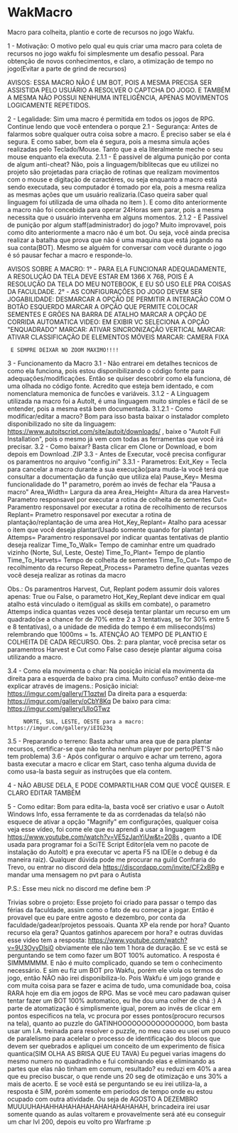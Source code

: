 # WakMacro
Macro para colheita, plantio e corte de recursos no jogo Wakfu.

1 - Motivação: O motivo pelo qual eu quis criar uma macro para coleta de recursos no jogo wakfu foi simplesmente um desafio pessoal. Para
obtenção de novos conhecimentos, e claro, a otimização de tempo no jogo(Evitar a parte de grind de recursos)

AVISOS: ESSA MACRO NÃO É UM BOT, POIS A MESMA PRECISA SER ASSISTIDA PELO USUÁRIO A RESOLVER O CAPTCHA DO JOGO. E TAMBÉM A MESMA NÃO POSSUI NENHUMA INTELIGÊNCIA, APENAS MOVIMENTOS LOGICAMENTE REPETIDOS.

2 - Legalidade: Sim uma macro é permitida em todos os jogos de RPG. Continue lendo que você entendera o porque
    2.1 - Segurança: Antes de falarmos sobre qualquer outra coisa sobre a macro. É preciso saber se ela é segura. E como saber, bom ela é segura, pois a mesma simula ações realizadas pelo Teclado/Mouse. Tanto que a ela literalmente meche o seu mouse enquanto ela executa.
    2.1.1 - É passivel de alguma punição por conta de algum anti-cheat? Não, pois a linguagem/biblitecas que eu utilizei no projeto são projetadas para criação de rotinas que realizam movimentos com o mouse e digitação de caractéres, ou seja enquanto a macro está sendo executada, seu computador é tomado por ela, pois a mesma realiza as mesmas ações que um usuário realizaria.(Caso queira saber qual linguagem foi utilizada de uma olhada no item ). E como dito anteriormente a macro não foi concebida para operar 24Horas sem parar, pois a mesma necessita que o usuário intervenha em alguns momentos.
    2.1.2 - É Passivel de punição por algum staff(administrador) do jogo? Muito improvavel, pois como dito anteriormente a macro não é um bot. Ou seja, você ainda precisa realizar a batalha que prova que  não é uma maquina que está jogando na sua conta(BOT). Mesmo se alguém for conversar com você durante o jogo é só pausar fechar a macro e responde-lo.

AVISOS SOBRE A MACRO: 
 1° - PARA ELA FUNCIONAR ADEQUADAMENTE, A RESOLUÇÃO DA TELA DEVE ESTAR EM 1366 X 768, POIS É A RESOLUÇÃO DA TELA DO MEU NOTEBOOK, E EU SÓ USO ELE PRA COISAS DA FACULDADE.
 2° - AS CONFIGURAÇÕES DO JOGO DEVEM SER
      JOGABILIDADE: DESMARCAR A OPÇÃO DE PERMITIR A INTERAÇÃO COM O BOTÃO ESQUERDO
                    MARCAR A OPÇÃO QUE PERMITE COLOCAR SEMENTES E GRÕES NA BARRA DE ATALHO
                    MARCAR A OPÇÃO DE CORRIDA AUTOMATICA
      VIDEO: EM EXIBIR VC SELECIONA A OPÇÃO "ENQUADRADO"
             MARCAR: ATIVAR SINCRONIZAÇÃO VERTICAL
             MARCAR: ATIVAR CLASSIFICAÇÃO DE ELEMENTOS MÓVEIS
             MARCAR: CAMERA FIXA
             
     E SEMPRE DEIXAR NO ZOOM MAXIMO!!!!
3 - Funcionamento da Macro
  3.1 - Não entrarei em detalhes tecnicos de como ela funciona, pois estou disponibilizando o código fonte para adequações/modificações. Então se quiser descobrir como ela funciona, dé uma olhada no código fonte. Acredito que esteja bem identado, e com nomenclatura memonica de funcões e variáveis.
  3.1.2 - A Linguagem utilizada na macro foi a AutoIt, é uma linguagem muito simples e fácil de se entender, pois a mesma está bem documentada.
  3.1.2.1 - Como modificar/editar a macro? Bom para isso basta baixar o instalador completo disponibilizado no site da linguagem: https://www.autoitscript.com/site/autoit/downloads/ , baixe o "AutoIt Full Installation", pois o mesmo já vem com todas as ferramentas que você irá precisar.
   3.2 - Como baixar? Basta clicar em Clone or Download, e bom depois em Download .ZIP
   3.3 - Antes de Executar, você precisa configurar os paramentros no arquivo "config.ini"
   3.3.1 -  Parametros: 
                    Exit_Key = Tecla para cancelar a macro durante a sua execução(para muda-la você terá que consultar a documentação da função que utiliza ela)
                    Pause_Key= Mesma funcionalidade do 1° parametro, porém ao invés de fechar ela "Pausa a macro"
                    Area_Width= Largura da area
                    Area_Height= Altura da area
                    Harvest= Parametro responsavel por executar a rotina de colheita de sementes
                    Cut= Paramentro responsavel por executar a rotina de recolhimento de recursos
                    Replant= Prametro responsavel por executar a rotina de plantação/replantação de uma area
                    Hot_Key_Replant= Atalho para acessar o item que você deseja plantar(Usado somente quando for plantar)
                    Attemps= Paramentro responsavel por indicar quantas tentativas de plantio deseja realizar
                    Time_To_Walk= Tempo de caminhar entre um quadrado vizinho (Norte, Sul, Leste, Oeste)
                    Time_To_Plant= Tempo de plantio
                    Time_To_Harvets= Tempo de colheita de sementes
                    Time_To_Cut= Tempo de recolhimento da recurso
                    Repeat_Process= Parametro define quantas vezes você deseja realizar as rotinas da macro
                    
  Obs.: Os paramentros Harvest, Cut, Replant podem assumir dois valores apenas: True ou False, o parametro Hot_Key_Replant deve indicar em qual atalho está vinculado o item(igual as skills em combate), o parametro Attemps indica quantas vezes você deseja tentar plantar um recurso em um quadrado(se a chance for de 70% entre 2 a 3 tentativas, se for 30% entre 5 e 8 tentativas), o a unidade de medida do tempo é em miliseconds(ms) relembrando que 1000ms = 1s. ATENÇÃO AO TEMPO DE PLANTIO E COLHEITA DE CADA RECURSO.
  Obs. 2: para plantar, você precisa setar os paramentros Harvest e Cut como False caso deseje plantar alguma coisa utilizando a macro.
  
  3.4 -  Como ela movimenta o char: Na posição inicial ela movimenta da direita para a esquerda de baixo pra cima. Muito confuso? então deixe-me explicar através de imagens.:
         Posição inicial: https://imgur.com/gallery/T1qztwI
         Da direita para a esquerda: https://imgur.com/gallery/oCbY8Kq
         De baixo para cima: https://imgur.com/gallery/UIoGTwz
         
         NORTE, SUL, LESTE, OESTE para a macro: https://imgur.com/gallery/iEIG23q
  
  3.5 - Preparando o terreno: Basta achar uma area que de para plantar recursos, certificar-se que não tenha nenhum player por perto(PET'S não tem problema)
  3.6 - Após configurar o arquivo e achar um terreno, agora basta executar a macro e clicar em Start, caso tenha alguma duvida de como usa-la basta seguir as instruções que ela contem.

4 - NÃO ABUSE DELA, E PODE COMPARTILHAR COM QUE VOCÊ QUISER. E CLARO EDITAR TAMBÉM

5 - Como editar: Bom para edita-la, basta você ser criativo e usar o AutoIt Windows Info, essa ferramente te da as corrdenadas da tela(só não esquece de ativar a opção "Magnify" em configurações, qualquer coisa veja esse vídeo, foi come ele que eu aprendi a usar a linguagem https://www.youtube.com/watch?v=VE5zJanYiUw&t=208s , quanto a IDE usada para programar foi a SciTE Script Editor(ela vem no pacote de instalação do AutoIt) e pra executar vc aperta F5 na IDE(e o debug é da maneira raiz). Qualquer dúvida pode me procurar na guild Confraria do Trevo, ou entrar no discord dela https://discordapp.com/invite/CF2xBRg e mandar uma mensagem no pvt para o Autista

P.S.: Esse meu nick no discord me define bem :P

Trivias sobre o projeto:
Esse projeto foi criado para passar o tempo das férias da faculdade, assim como o fato de eu começar a jogar. Então é provavel que eu pare entre agosto e dezembro, por conta da faculdade/gadear/projetos pessoais.
Quanta XP ela rende por hora? Quanto recurso ela gera? Quantos gatinhos aparecem por hora? e outras duvidas esse video tem a resposta: https://www.youtube.com/watch?v=9U3OyyDlsi0 obviamente ele não tem 1 hora de duração.
E se vc está se perguntando se tem como fazer um BOT 100% automatico. A resposta é SIMMMMMM. E não é muito complicado, quando se tem o conhecimento necessário. E sim eu fiz um BOT pro Wakfu, porém ele viola os termos do jogo, então NÃO não irei disponibiliza-lo. Pois Wakfu é um jogo grande e com muita coisa para se fazer e acima de tudo, uma comunidade boa, coisa RARA hoje em dia em jogos de RPG.
  Mas se você meu caro padawan quiser tentar fazer um BOT 100% automatico, eu lhe dou uma colher de chá :) A parte de atomatização é simplismente igual, porem ao invés de clicar em pontos especificos na tela, vc procura por esses pontos(procuro recursos na tela), quanto ao puzzle do GATINHOOOOOOOOOOOOOOOO, bom basta usar um I.A. treinada para resolver o puzzle, no meu caso eu usei um pouco de paralelismo para acelelar o processo de identificação dos blocos que devem ser quebrados e apliquei um conceito de um experimento de física quantica(SIM OLHA AS BRISA QUE EU TAVA) Eu peguei varias imagens do mesmo numero no quadradinho e fui combinando elas e eliminando as partes que elas não tinham em comum, resultado? eu reduzi em 40% a area que eu preciso buscar, o que rende uns 20 seg de otimização e uns 30% a mais de acerto. E se você está se perguntando se eu irei utiliza-la, a resposta é SIM, porém somente em periodos de tempo onde eu estou ocupado com outra atividade. Ou seja de AGOSTO A DEZEMBRO MUUUUHAHAHHAHAHAHAHAHAHAHAHAHAH, brincadeira irei usar somente quando as aulas voltarem e provavelmente será até eu conseguir um char lvl 200, depois eu volto pro Warframe :p
    

